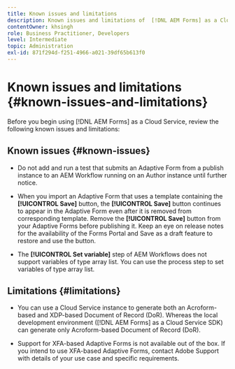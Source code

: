 ```yaml
---
title: Known issues and limitations
description: Known issues and limitations of  [!DNL AEM Forms] as a Cloud Service environment
contentOwner: khsingh
role: Business Practitioner, Developers
level: Intermediate
topic: Administration
exl-id: 871f294d-f251-4966-a021-39df65b613f0
---
```

# Known issues and limitations {#known-issues-and-limitations}

Before you begin using [!DNL AEM Forms] as a Cloud Service, review the following known issues and limitations:

## Known issues {#known-issues}

* Do not add and run a test that submits an Adaptive Form from a publish instance to an AEM Workflow running on an Author instance until further notice.

* When you import an Adaptive Form that uses a template containing the **[!UICONTROL Save]** button, the **[!UICONTROL Save]** button continues to appear in the Adaptive Form even after it is removed from corresponding template. Remove the **[!UICONTROL Save]** button from your Adaptive Forms before publishing it. Keep an eye on release notes for the availability of the Forms Portal and Save as a draft feature to restore and use the button.

* The **[!UICONTROL Set variable]** step of AEM Workflows does not support variables of type array list. You can use the process step to set variables of type array list. 


## Limitations {#limitations}

* You can use a Cloud Service instance to generate both an Acroform-based and XDP-based Document of Record (DoR). Whereas the local development environment ([!DNL AEM Forms] as a Cloud Service SDK) can generate only Acroform-based Document of Record (DoR).  

* Support for XFA-based Adaptive Forms is not available out of the box. If you intend to use XFA-based Adaptive Forms, contact Adobe Support with details of your use case and specific requirements.
